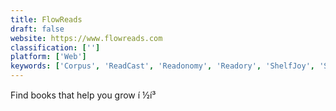 ```yaml
---
title: FlowReads
draft: false 
website: https://www.flowreads.com
classification: ['']
platform: ['Web']
keywords: ['Corpus', 'ReadCast', 'Readonomy', 'Readory', 'ShelfJoy', 'Short', 'Something Good', 'UX and Tollerei', 'Zuster']
---
```

Find books that help you grow í ½í³